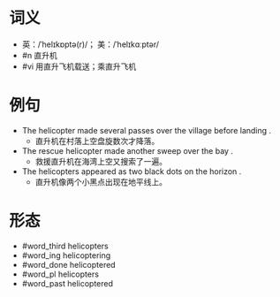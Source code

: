 # 词义
- 英：/ˈhelɪkɒptə(r)/； 美：/ˈhelɪkɑːptər/
- #n 直升机
- #vi 用直升飞机载送；乘直升飞机
# 例句
- The helicopter made several passes over the village before landing .
	- 直升机在村落上空盘旋数次才降落。
- The rescue helicopter made another sweep over the bay .
	- 救援直升机在海湾上空又搜索了一遍。
- The helicopters appeared as two black dots on the horizon .
	- 直升机像两个小黑点出现在地平线上。
# 形态
- #word_third helicopters
- #word_ing helicoptering
- #word_done helicoptered
- #word_pl helicopters
- #word_past helicoptered
